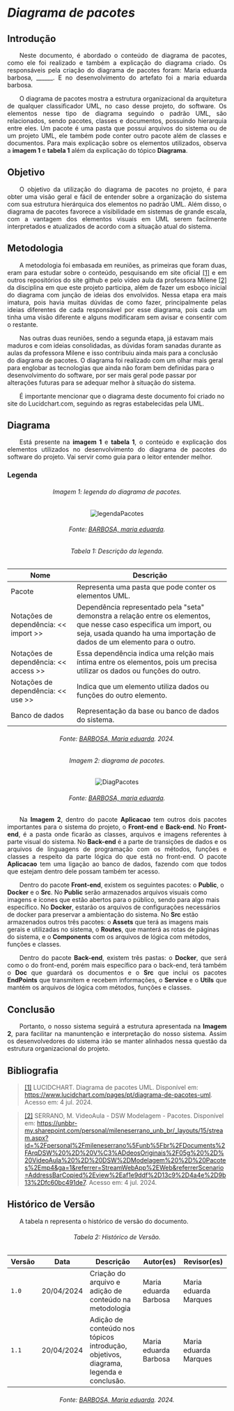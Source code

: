 # ***Diagrama de pacotes***

## **Introdução**
<p align="justify">
&emsp;&emsp;Neste documento, é abordado o conteúdo de diagrama de pacotes, como ele foi realizado e também a explicação do diagrama criado. Os responsáveis pela criação do diagrama de pacotes foram: Maria eduarda barbosa, ______. E no desenvolvimento do artefato foi a maria eduarda barbosa.
<p align="justify">
&emsp;&emsp;O diagrama de pacotes mostra a estrutura organizacional da arquitetura de qualquer classificador UML, no caso desse projeto, do software. Os elementos nesse tipo de diagrama seguindo o padrão UML, são relacionados, sendo pacotes, classes e documentos, possuindo hierarquia entre eles. Um pacote é uma pasta que possui arquivos do sistema ou de um projeto UML, ele também pode conter outro pacote além de classes e documentos. Para mais explicação sobre os elementos utilizados, observa a <b>imagem 1</b> e <b>tabela 1</b> além da explicação do tópico <b>Diagrama</b>. 
</p>

## **Objetivo**

<p align="justify">
&emsp;&emsp;O objetivo da utilização do diagrama de pacotes no projeto, é para obter uma visão geral e fácil de entender sobre a organização do sistema com sua estrutura hierárquica dos elementos no padrão UML. Além disso, o diagrama de pacotes favorece a visibilidade em sistemas de grande escala, com a vantagem dos elementos visuais em UML serem facilmente interpretados e atualizados de acordo com a situação atual do sistema.
</p>

## **Metodologia**

<p align="justify">
&emsp;&emsp;A metodologia foi embasada em reuniões, as primeiras que foram duas, eram para estudar sobre o conteúdo, pesquisando em site oficial <a href="">[1]</a> e em outros repositórios do site github e pelo vídeo aula da professora Milene <a href="">[2]</a> da disciplina em que este projeto participa, além de fazer um esboço inicial do diagrama com junção de ideias dos envolvidos. Nessa etapa era mais imatura, pois havia muitas dúvidas de como fazer, principalmente pelas ideias diferentes de cada responsável por esse diagrama, pois cada um tinha uma visão diferente e alguns modificaram sem avisar e consentir com o restante.

&emsp;&emsp;Nas outras duas reuniões, sendo a segunda etapa, já estavam mais maduros e com ideias consolidadas, as dúvidas foram sanadas durante as aulas da professora Milene e isso contribuiu ainda mais para a conclusão do diagrama de pacotes. O diagrama foi realizado com um olhar mais geral para englobar as tecnologias que ainda não foram bem definidas para o desenvolvimento do software, por ser mais geral pode passar por alterações futuras para se adequar melhor à situação do sistema. 

&emsp;&emsp;É importante mencionar que o diagrama deste documento foi criado no site do Lucidchart.com, seguindo as regras estabelecidas pela UML.  

</p>

## **Diagrama**

<p align="justify">
&emsp;&emsp;Está presente na <b>imagem 1</b> e <b>tabela 1</b>, o conteúdo e explicação dos elementos utilizados no desenvolvimento do diagrama de pacotes do software do projeto. Vai servir como guia para o leitor entender melhor.  

</p>

### **Legenda**

<h6 align="center">Imagem 1: legenda do diagrama de pacotes.</h6>
<div align="center">

![legendaPacotes](../img/diag-pacotes-legenda.jpeg)

</div>
<h6 align="center">Fonte: <a href="https://github.com/fulanodetal">BARBOSA, maria eduarda</a>.

<h6 align="center">Tabela 1: Descrição da legenda.</h6>
<div align="center">

| Nome | Descrição | 
| ---- | --------- |
| Pacote | Representa uma pasta que pode conter os elementos UML. |
| Notações de dependência: << import >> | Dependência representado pela "seta" demonstra a relação entre os elementos, que nesse caso especifica um import, ou seja, usada quando ha uma importação de dados de um elemento para o outro. |
| Notações de dependência: << access >> | Essa dependência indica uma relção mais íntima entre os elementos, pois um precisa utilizar os dados ou funções do outro. |
| Notações de dependência: << use >> | Indica que um elemento utiliza dados ou funções do outro elemento. |
| Banco de dados | Representação da base ou banco de dados do sistema. |

</div>
<h6 align="center">Fonte: <a href="https://github.com/Madu01">BARBOSA, Maria eduarda</a>. 2024.</h6>


<h6 align="center">Imagem 2: diagrama de pacotes.</h6>
<div align="center">

![DiagPacotes](../img/diag-pacotes.jpeg)

</div>
<h6 align="center">Fonte: <a href="https://github.com/fulanodetal">BARBOSA, maria eduarda</a>.</h6>


<p align="justify">
&emsp;&emsp;Na <b>Imagem 2</b>, dentro do pacote <b>Aplicacao</b> tem outros dois pacotes importantes para o sistema do projeto, o <b>Front-end</b> e <b>Back-end</b>. No <b>Front-end</b>, é a pasta onde ficarão as classes, arquivos e imagens referentes à parte visual do sistema. No <b>Back-end</b> é a parte de transições de dados e os arquivos de linguagens de programação com os métodos, funções e classes a respeito da parte lógica do que está no front-end. O pacote <b>Aplicacao</b> tem uma ligação ao banco de dados, fazendo com que todos que estejam dentro dele possam também ter acesso.

&emsp;&emsp;Dentro do pacote <b>Front-end</b>, existem os seguintes pacotes: o <b>Public</b>, o <b>Docker</b> e o <b>Src</b>. No <b>Public</b> serão armazenados arquivos visuais como imagens e ícones que estão abertos para o público, sendo para algo mais específico. No <b>Docker</b>, estarão os arquivos de configurações necessários de docker para preservar a ambientação do sistema. No <b>Src</b> estão armazenados outros três pacotes: o <b>Assets</b> que terá as imagens mais gerais e utilizadas no sistema, o <b>Routes</b>, que manterá as rotas de páginas do sistema, e o <b>Components</b> com os arquivos de lógica com métodos, funções e classes.

<p align="justify">
&emsp;&emsp;Dentro do pacote <b>Back-end</b>, existem três pastas: o <b>Docker</b>, que será como o do front-end, porém mais específico para o back-end, terá também o <b>Doc</b> que guardará os documentos e o <b>Src</b> que inclui os pacotes <b>EndPoints</b> que transmitem e recebem informações, o <b>Service</b> e o <b>Utils</b> que mantém os arquivos de lógica com métodos, funções e classes.
</p>

## **Conclusão**
<p align="justify">
&emsp;&emsp;Portanto, o nosso sistema seguirá a estrutura apresentada na <b>Imagem 2</b>, para facilitar na manuntenção e interpretação do nosso sistema. Assim os desenvolvedores do sistema irão se manter alinhados nessa questão da estrutura organizacional do projeto.
</p>


## **Bibliografia**
> <a href="https://Link_da_fonte">[1]</a> LUCIDCHART. Diagrama de pacotes UML. Disponível em: https://www.lucidchart.com/pages/pt/diagrama-de-pacotes-uml. Acesso em: 4 jul. 2024.


> <a href="https://Link_da_fonte">[2]</a> SERRANO, M. VideoAula - DSW Modelagem - Pacotes. Disponível em: https://unbbr-my.sharepoint.com/personal/mileneserrano_unb_br/_layouts/15/stream.aspx?id=%2Fpersonal%2Fmileneserrano%5Funb%5Fbr%2FDocuments%2FArqDSW%20%2D%20V%C3%ADdeosOriginais%2F05g%20%2D%20VideoAula%20%2D%20DSW%2DModelagem%20%2D%20Pacotes%2Emp4&ga=1&referrer=StreamWebApp%2EWeb&referrerScenario=AddressBarCopied%2Eview%2Eaf1e9ddf%2D13c9%2D4a4e%2D9b13%2Dfc60bc491de7. Acesso em: 4 jul. 2024.

## **Histórico de Versão**
<p align="justify">
&emsp;&emsp;A tabela n representa o histórico de versão do documento.
</p>

<h6 align="center">Tabela 2: Histórico de Versão.</h6>
<div align="center">

| Versão | Data      | Descrição                                   | Autor(es) | Revisor(es) |
| ------ | --------- | ------------------------------------------- | --------- | ---------- |
| `1.0`  | 20/04/2024| Criação do arquivo e adição de conteúdo na metodologia  | Maria eduarda Barbosa     |   Maria eduarda Marques    |
| `1.1`  | 20/04/2024| Adição de conteúdo nos tópicos introdução, objetivos, diagrama, legenda e conclusão.  | Maria eduarda Barbosa     |   Maria eduarda Marques    |

</div>
<h6 align="center">Fonte: <a href="https://github.com/Madu01">BARBOSA, Maria eduarda</a>. 2024.</h6>
